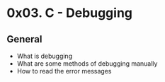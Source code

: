 # **0x03. C - Debugging**

## General

* What is debugging
* What are some methods of debugging manually
* How to read the error messages